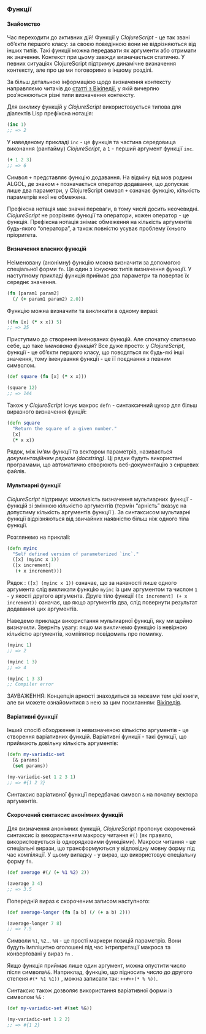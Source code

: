 ### Функції

#### Знайомство

Час переходити до активних дій! Функції у _ClojureScript_ - це так звані об’єкти першого класу: за своєю поведінкою вони не відрізняються від інших типів. Такі функції можна передавати як аргументи або отримати як значення. Контекст при цьому завжди визначається статично. У певних ситуаціях ClojureScript підтримує динамічне визначення контексту, але про це ми поговоримо в іншому розділі.

За більш детальною інформацією щодо визначення контексту направляємо читачів до [статті з Вікіпедії](http://en.wikipedia.org/wiki/Scope_(computer_science)), у якій вичерпно роз’яснюються різні типи визначення контексту.

Для виклику функцій у _ClojureScript_ використовується типова для діалектів Lisp префіксна нотація:

```clojure
(inc 1)
;; => 2
```

У наведеному прикладі `inc` - це функція та частина середовища виконання (рантайму) _ClojureScript_, а `1` - перший аргумент функції `inc`.

```clojure
(+ 1 2 3)
;; => 6
```

Символ `+` представляє функцію додавання. На відміну від мов родини ALGOL, де знаком `+` позначається оператор додавання, що допускає лише два параметри, у ClojureScript  символ `+` означає функцію, кількість параметрів якої не обмежена.

Префіксна нотація має значні переваги, в тому числі досить неочевидні. _ClojureScript_ не розрізняє функції та оператори, кожен оператор - це функція. Префіксна нотація знімає обмеження на кількість аргументів будь-якого “оператора”, а також повністю усуває проблему їхнього пріоритета.


#### Визначення власних функцій  

Неіменовану (анонімну) функцію можна визначити за допомогою спеціальної форми `fn`. Це один з існуючих типів визначення функції. У наступному прикладі функція приймає два параметри та повертає їх середнє значення.  

```clojure
(fn [param1 param2]
  (/ (+ param1 param2) 2.0))
```

Функцію можна визначити та викликати в одному виразі:

```clojure
((fn [x] (* x x)) 5)
;; => 25
```

Приступимо до створення іменованих функцій. Але спочатку спитаємо себе, що таке _іменована функція_? Все дуже просто: у _ClojureScript_, функції - це об’єкти першого класу, що поводяться як будь-які інші значення, тому іменування функції - це її поєднання з певним символом.

```clojure
(def square (fn [x] (* x x)))

(square 12)
;; => 144
```

Також у _ClojureScript_ існує макрос `defn` - синтаксичний цукор для більш виразного визначення фунцій:

```clojure
(defn square
  "Return the square of a given number."
  [x]
  (* x x))
```

Рядок, між ім’ям функції та вектором параметрів, називається _документаційним рядком_ _(docstring)_. Ці рядки будуть використані програмами, що автоматично створюють веб-документацію з сирцевих файлів.


#### Мультиарні функції

_ClojureScript_  підтримує можливість визначення мультиарних функції  - функцій зі змінною кількістю аргументів (термін “арність” вказує на допустиму кількість аргументів функції ). За синтаксисом мультиарні функції відрізняються від звичайних наявністю більш ніж одного тіла функції.

Розглянемо на приклаlі:

```clojure
(defn myinc
  "Self defined version of parameterized `inc`."
  ([x] (myinc x 1))
  ([x increment]
   (+ x increment)))
```

Рядок : `([x] (myinc x 1))`  означає, що за наявності лише одного аргумента слід викликати функцію  `myinc`  із цим аргументом та числом `1` - у якості другого аргумента. Друге тіло функції `([x increment] (+ x increment))`  означає, що якщо аргументів два, слід повернути результат додавання цих аргументів.

Наведемо приклади використання мультиарної функції, яку ми щойно визначили. Зверніть увагу: якщо ми викличемо функцію із невірною кількістю аргументів, компілятор повідомить про помилку.

```clojure
(myinc 1)
;; => 2

(myinc 1 3)
;; => 4

(myinc 1 3 3)
;; Compiler error
```

ЗАУВАЖЕННЯ: Концепція арності знаходиться за межами тем цієї книги, але ви можете ознайомитися з нею за цим посиланням: [Вікіпедія](http://en.wikipedia.org/wiki/Arity).

#### Варіативні функції

Інший спосіб обходження із невизначеною кількістю аргументів - це створення варіативних функцій. Варіативні функції - такі функції, що приймають довільну кількість аргументів:

```clojure
(defn my-variadic-set
  [& params]
  (set params))

(my-variadic-set 1 2 3 1)
;; => #{1 2 3}
```

Синтаксис варіативної функції передбачає символ `&` на початку вектора аргументів.


#### Скорочений синтаксис анонімних функцій

Для визначення анонімних функцій, _ClojureScript_  пропонує скорочений синтаксис із використанням макросу читання `#()` (як правило, використовується із однорядковими функціями). Макроси читання - це спеціальні вирази, що трансформуються у відповідну мовну форму під час компіляції. У цьому випадку - у вираз, що використовує спеціальну форму  `fn`.

```clojure
(def average #(/ (+ %1 %2) 2))

(average 3 4)
;; => 3.5
```

Попередній вираз є скороченим записом наступного:

```clojure
(def average-longer (fn [a b] (/ (+ a b) 2)))

(average-longer 7 8)
;; => 7.5
```

Символи `%1`, `%2`... `%N` - це прості маркери позицій параметрів. Вони будуть імпліцитно оголошені під час інтрепретації макроса та конвертовані у вираз `fn` .  

Якщо функція приймає лише один аргумент, можна опустити число після символа`%&`. Наприклад, функцію, що підносить число до другого степеня `#(* %1 %1))` , можна записати так: `++#++(* % %))`.

Синтаксис також дозволяє використання варіативної форми із символом  `%&` :

```clojure
(def my-variadic-set #(set %&))

(my-variadic-set 1 2 2)
;; => #{1 2}
```
